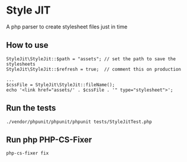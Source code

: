 # Style JIT
A php parser to create stylesheet files just in time


## How to use
```
StyleJit\StyleJit::$path = "assets"; // set the path to save the stylesheets
StyleJit\StyleJit::$refresh = true;  // comment this on production

...
$cssFile = StyleJit\StyleJit::fileName();
echo '<link href="assets/' . $cssFile . '" type="stylesheet">';
```

## Run the tests
```
./vendor/phpunit/phpunit/phpunit tests/StyleJitTest.php
```

## Run php PHP-CS-Fixer
```
php-cs-fixer fix
```
